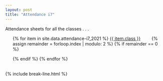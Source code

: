 ```yaml
---
layout: post
title: "Attendance i7"
---
```


Attendance sheets for all the classes . . .

<div class="wrap">
    <ul style="list-style: none;">
        {% for item in site.data.attendance-i7_2021 %}
            <a href="{{ item.link }}" class="stitches_btn">{{ item.class }}</a>
            &nbsp; &nbsp; &nbsp; &nbsp;
            {% assign remainder = forloop.index | modulo: 2 %}
            {% if remainder == 0 %} 
                </ul>
                <ul style="list-style: none;">
            {% endif %}
        {% endfor %}
    </ul>
</div>
<br>
{% include break-line.html %}
